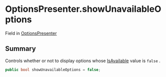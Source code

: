 # OptionsPresenter.showUnavailableOptions

Field in [OptionsPresenter](/docs/api/csharp/yarn.unity.optionspresenter.md)

## Summary


Controls whether or not to display options whose  <a href="yarn.optionset.option.isavailable.md">IsAvailable</a>  value is  `false` .


```csharp
public bool showUnavailableOptions = false;
```

